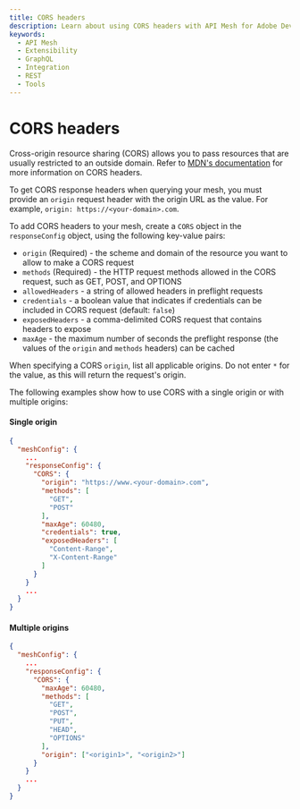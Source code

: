 ```yaml
---
title: CORS headers
description: Learn about using CORS headers with API Mesh for Adobe Developer App Builder.
keywords:
  - API Mesh
  - Extensibility
  - GraphQL
  - Integration
  - REST
  - Tools
---
```


# CORS headers

Cross-origin resource sharing (CORS) allows you to pass resources that are usually restricted to an outside domain. Refer to [MDN's documentation](https://developer.mozilla.org/en-US/docs/Web/HTTP/CORS) for more information on CORS headers.

<InlineAlert variant="info" slots="text"/>

To get CORS response headers when querying your mesh, you must provide an `origin` request header with the origin URL as the value. For example, `origin: https://<your-domain>.com`.

To add CORS headers to your mesh, create a `CORS` object in the `responseConfig` object, using the following key-value pairs:

-  `origin` (Required) - the scheme and domain of the resource you want to allow to make a CORS request
-  `methods` (Required) - the HTTP request methods allowed in the CORS request, such as GET, POST, and OPTIONS
-  `allowedHeaders` - a string of allowed headers in preflight requests
-  `credentials` - a boolean value that indicates if credentials can be included in CORS request (default: `false`)
-  `exposedHeaders` - a comma-delimited CORS request that contains headers to expose
-  `maxAge` - the maximum number of seconds the preflight response (the values of the `origin` and `methods` headers) can be cached
  
When specifying a CORS `origin`, list all applicable origins. Do not enter `*` for the value, as this will return the request's origin.

The following examples show how to use CORS with a single origin or with multiple origins:

<CodeBlock slots="heading, code" repeat="2" languages="json, json" />

#### Single origin

```json
{
  "meshConfig": {
    ...
    "responseConfig": {
      "CORS": {
        "origin": "https://www.<your-domain>.com",
        "methods": [
          "GET",
          "POST"
        ],
        "maxAge": 60480,
        "credentials": true,
        "exposedHeaders": [
          "Content-Range",
          "X-Content-Range"
        ]
      }
    }
    ...
  }
}
```

#### Multiple origins

```json
{
  "meshConfig": {
    ...
    "responseConfig": {
      "CORS": {
        "maxAge": 60480,
        "methods": [
          "GET",
          "POST",
          "PUT",
          "HEAD",
          "OPTIONS"
        ],
        "origin": ["<origin1>", "<origin2>"]
      } 
    } 
    ...
  }
}
```

